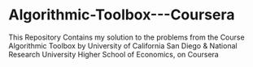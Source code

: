 # Algorithmic-Toolbox---Coursera
This Repository Contains my solution to the problems from the Course Algorithmic Toolbox by University of California San Diego &amp; National Research University Higher School of Economics, on Coursera
